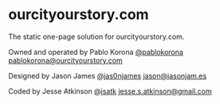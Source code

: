ourcityourstory.com
===================

The static one-page solution for ourcityourstory.com.

Owned and operated by Pablo Korona
[@pablokorona](http://www.twitter.com/pablokorona)
[pablokorona@ourcityourstory.com](mailto:pablokorona@ourcityourstory.com)

Designed by Jason James
[@jas0njames](http://www.twitter.com/jas0njames)
[jason@jasonjam.es](mailto:jason@jasonjam.es)

Coded by Jesse Atkinson
[@jsatk](http://www.twitter.com/jsatk)
[jesse.s.atkinson@gmail.com](mailto:jesse.s.atkinson@gmail.com)

